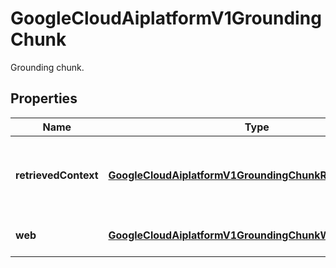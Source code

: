 

# GoogleCloudAiplatformV1GroundingChunk

Grounding chunk.

## Properties

| Name | Type | Description | Notes |
|------------ | ------------- | ------------- | -------------|
|**retrievedContext** | [**GoogleCloudAiplatformV1GroundingChunkRetrievedContext**](GoogleCloudAiplatformV1GroundingChunkRetrievedContext.md) | Grounding chunk from context retrieved by the retrieval tools. |  [optional] |
|**web** | [**GoogleCloudAiplatformV1GroundingChunkWeb**](GoogleCloudAiplatformV1GroundingChunkWeb.md) | Grounding chunk from the web. |  [optional] |



